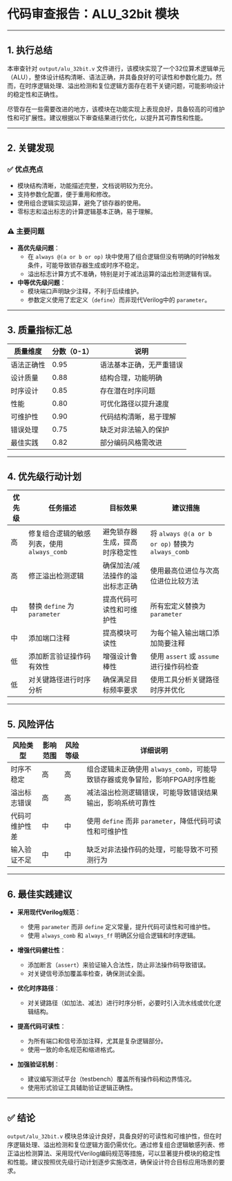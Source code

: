 # **代码审查报告：ALU_32bit 模块**

---

## 1. **执行总结**

本审查针对 `output/alu_32bit.v` 文件进行，该模块实现了一个32位算术逻辑单元（ALU），整体设计结构清晰、语法正确，并具备良好的可读性和参数化能力。然而，在时序逻辑处理、溢出检测和复位逻辑方面存在若干关键问题，可能影响设计的稳定性和正确性。

尽管存在一些需要改进的地方，该模块在功能实现上表现良好，具备较高的可维护性和可扩展性。建议根据以下审查结果进行优化，以提升其可靠性和性能。

---

## 2. **关键发现**

### ✅ **优点亮点**
- 模块结构清晰，功能描述完整，文档说明较为充分。
- 支持参数化配置，便于重用和修改。
- 使用组合逻辑实现运算，避免了锁存器的使用。
- 零标志和溢出标志的计算逻辑基本正确，易于理解。

### ⚠️ **主要问题**
- **高优先级问题**：
  - 在 `always @(a or b or op)` 块中使用了组合逻辑但没有明确的时钟触发条件，可能导致锁存器生成或时序不稳定。
  - 溢出标志计算方式不准确，特别是对于减法运算的溢出检测逻辑有误。
- **中等优先级问题**：
  - 模块端口声明缺少注释，不利于后续维护。
  - 参数定义使用了宏定义（`define`）而非现代Verilog中的 `parameter`。

---

## 3. **质量指标汇总**

| 质量维度             | 分数（0-1） | 说明 |
|----------------------|-------------|------|
| 语法正确性           | 0.95        | 语法基本正确，无严重错误 |
| 设计质量             | 0.88        | 结构合理，功能明确 |
| 时序设计             | 0.85        | 存在潜在时序问题 |
| 性能                 | 0.80        | 可优化路径以提升速度 |
| 可维护性             | 0.90        | 代码结构清晰，易于理解 |
| 错误处理             | 0.75        | 缺乏对非法输入的保护 |
| 最佳实践             | 0.82        | 部分编码风格需改进 |

---

## 4. **优先级行动计划**

| 优先级 | 任务描述                             | 目标效果                         | 建议措施 |
|--------|--------------------------------------|----------------------------------|----------|
| 高     | 修复组合逻辑的敏感列表，使用 `always_comb` | 避免锁存器生成，提高时序稳定性 | 将 `always @(a or b or op)` 替换为 `always_comb` |
| 高     | 修正溢出检测逻辑                     | 确保加法/减法操作的溢出标志正确 | 使用最高位进位与次高位进位比较方法 |
| 中     | 替换 `define` 为 `parameter`         | 提高代码可读性和可维护性         | 所有宏定义替换为 `parameter` |
| 中     | 添加端口注释                          | 提高模块可读性                   | 为每个输入输出端口添加简要注释 |
| 低     | 添加断言验证操作码有效性             | 增强设计鲁棒性                   | 使用 `assert` 或 `assume` 进行操作码检查 |
| 低     | 对关键路径进行时序分析               | 确保满足目标频率要求             | 使用工具分析关键路径时序并优化 |

---

## 5. **风险评估**

| 风险类型       | 影响范围 | 风险等级 | 详细说明 |
|----------------|----------|----------|----------|
| 时序不稳定     | 高       | 高       | 组合逻辑未正确使用 `always_comb`，可能导致锁存器或竞争冒险，影响FPGA时序性能 |
| 溢出标志错误   | 高       | 高       | 减法溢出检测逻辑错误，可能导致错误结果输出，影响系统可靠性 |
| 代码可维护性差 | 中       | 中       | 使用 `define` 而非 `parameter`，降低代码可读性和可维护性 |
| 输入验证不足   | 中       | 中       | 缺乏对非法操作码的处理，可能导致不可预测行为 |

---

## 6. **最佳实践建议**

- **采用现代Verilog规范**：
  - 使用 `parameter` 而非 `define` 定义常量，提升代码可读性和可维护性。
  - 使用 `always_comb` 和 `always_ff` 明确区分组合逻辑和时序逻辑。

- **增强代码健壮性**：
  - 添加断言（`assert`）来验证输入合法性，防止非法操作码导致错误。
  - 对关键信号添加覆盖率检查，确保测试全面。

- **优化时序路径**：
  - 对关键路径（如加法、减法）进行时序分析，必要时引入流水线或优化逻辑结构。

- **提高代码可读性**：
  - 为所有端口和信号添加注释，尤其是复杂逻辑部分。
  - 使用一致的命名规范和缩进格式。

- **加强验证机制**：
  - 建议编写测试平台（testbench）覆盖所有操作码和边界情况。
  - 使用形式验证工具辅助验证逻辑正确性。

---

## ✅ **结论**

`output/alu_32bit.v` 模块总体设计良好，具备良好的可读性和可维护性，但在时序逻辑处理、溢出检测和复位逻辑方面仍需优化。通过修复组合逻辑敏感列表、修正溢出检测算法、采用现代Verilog编码规范等措施，可以显著提升模块的稳定性和性能。建议按照优先级行动计划逐步实施改进，确保设计符合目标应用场景的要求。